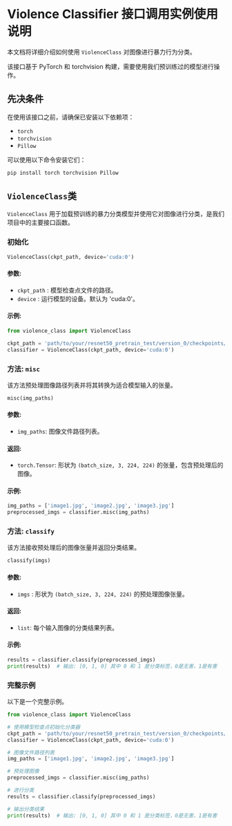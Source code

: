 # Violence Classifier 接口调用实例使用说明

本文档将详细介绍如何使用 `ViolenceClass` 对图像进行暴力行为分类。

该接口基于 PyTorch 和 torchvision 构建，需要使用我们预训练过的模型进行操作。

## 先决条件

在使用该接口之前，请确保已安装以下依赖项：

- `torch`
- `torchvision`
- `Pillow`

可以使用以下命令安装它们：

```bash
pip install torch torchvision Pillow
```

##  `ViolenceClass`类

`ViolenceClass` 用于加载预训练的暴力分类模型并使用它对图像进行分类，是我们项目中的主要接口函数。

### 初始化

```python
ViolenceClass(ckpt_path, device='cuda:0')
```

#### 参数:

- `ckpt_path` : 模型检查点文件的路径。
- `device` : 运行模型的设备。默认为 'cuda:0'。

#### 示例:

```python
from violence_class import ViolenceClass

ckpt_path = 'path/to/your/resnet50_pretrain_test/version_0/checkpoints/resnet50_pretrain_test-epoch=xx-val_loss=xx.ckpt'
classifier = ViolenceClass(ckpt_path, device='cuda:0')
```

### 方法: `misc`

该方法预处理图像路径列表并将其转换为适合模型输入的张量。

```python
misc(img_paths)
```

#### 参数:

- `img_paths`: 图像文件路径列表。

#### 返回:

- `torch.Tensor`: 形状为 `(batch_size, 3, 224, 224)` 的张量，包含预处理后的图像。

#### 示例:

```python
img_paths = ['image1.jpg', 'image2.jpg', 'image3.jpg']
preprocessed_imgs = classifier.misc(img_paths)
```

### 方法: `classify`

该方法接收预处理后的图像张量并返回分类结果。

```python
classify(imgs)
```

#### 参数:

- `imgs` : 形状为 `(batch_size, 3, 224, 224)` 的预处理图像张量。

#### 返回:

- `list`: 每个输入图像的分类结果列表。

#### 示例:

```python
results = classifier.classify(preprocessed_imgs)
print(results)  # 输出: [0, 1, 0] 其中 0 和 1 是分类标签，0是无害，1是有害
```

### 完整示例

以下是一个完整示例。

```python
from violence_class import ViolenceClass

# 使用模型检查点初始化分类器
ckpt_path = 'path/to/your/resnet50_pretrain_test/version_0/checkpoints/resnet50_pretrain_test-epoch=xx-val_loss=xx.ckpt'
classifier = ViolenceClass(ckpt_path, device='cuda:0')

# 图像文件路径列表
img_paths = ['image1.jpg', 'image2.jpg', 'image3.jpg']

# 预处理图像
preprocessed_imgs = classifier.misc(img_paths)

# 进行分类
results = classifier.classify(preprocessed_imgs)

# 输出分类结果
print(results)  # 输出: [0, 1, 0] 其中 0 和 1 是分类标签，0是无害，1是有害
```

